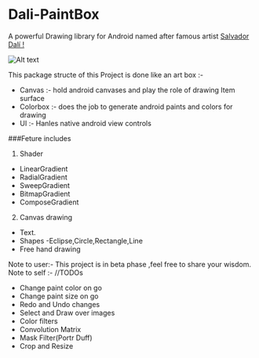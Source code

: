 # Dali-PaintBox
A powerful Drawing library for Android named after famous artist [Salvador Dalí !](https://en.wikipedia.org/wiki/Salvador_Dal%C3%AD)

![Alt text](https://github.com/hiteshsahu/Dali-PaintBox/blob/master/intro.jpg "Intro Screen")

This package structe of this Project is done like an art box :-
* Canvas :- hold android canvases and play the role of drawing
 Item surface
* Colorbox :- does the job to generate android paints and colors for drawing
* UI :- Hanles native android view controls

###Feture includes
1.  Shader
  *  LinearGradient
  *  RadialGradient
  *  SweepGradient
  *  BitmapGradient
  *  ComposeGradient

2. Canvas drawing
  * Text.
  * Shapes -Eclipse,Circle,Rectangle,Line
  * Free hand drawing
 
Note to user:- This project is in beta phase ,feel free to share your wisdom.  
Note to self :- //TODOs

  * Change paint color on go
  * Change paint size on go
  * Redo and Undo changes
  * Select and  Draw over images
  * Color filters
  * Convolution Matrix
  * Mask Filter(Portr Duff)
  * Crop and Resize
  
  
  




